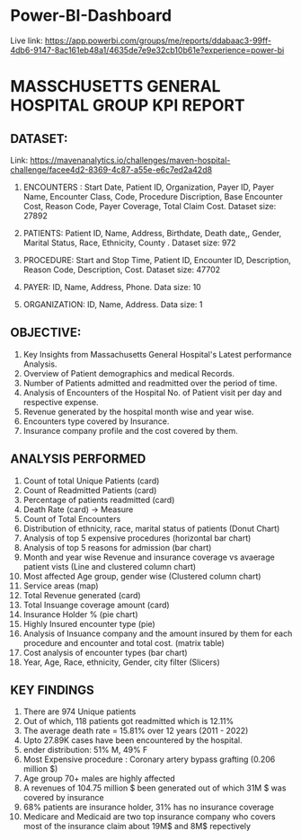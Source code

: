 # Power-BI-Dashboard

Live link: https://app.powerbi.com/groups/me/reports/ddabaac3-99ff-4db6-9147-8ac161eb48a1/4635de7e9e32cb10b61e?experience=power-bi

# MASSCHUSETTS GENERAL HOSPITAL  GROUP KPI REPORT

## DATASET:
Link: https://mavenanalytics.io/challenges/maven-hospital-challenge/facee4d2-8369-4c87-a55e-e6c7ed2a42d8

1. ENCOUNTERS : Start Date, Patient ID, Organization, Payer ID, Payer Name, Encounter Class, Code, Procedure Discription, Base Encounter Cost, Reason Code, Payer Coverage, Total Claim Cost.
Dataset size: 27892

2. PATIENTS: Patient ID, Name, Address, Birthdate, Death date,, Gender,  Marital Status, Race, Ethnicity, County . Dataset size: 972

3. PROCEDURE: Start and Stop Time, Patient ID, Encounter ID, Description, Reason Code, Description, Cost. Dataset size: 47702

4. PAYER: ID, Name, Address, Phone. Data size: 10

5. ORGANIZATION:  ID, Name, Address. Data size: 1


## OBJECTIVE:
1. Key Insights from Massachusetts General Hospital's Latest performance Analysis.
2. Overview of Patient demographics and medical Records.
3. Number of Patients admitted and readmitted over the period of time.
4. Analysis of Encounters of the Hospital No. of Patient visit per day and respective expense.
5. Revenue generated by the hospital month wise and year wise.
6. Encounters type covered by Insurance.
7. Insurance company profile and the cost covered by them.

## ANALYSIS PERFORMED

1. Count of total Unique Patients (card)
2. Count of Readmitted Patients (card)
3. Percentage of patients readmitted (card)
4. Death Rate (card) -> Measure
5. Count of Total Encounters
6. Distribution of ethnicity, race, marital status of patients (Donut Chart)
7. Analysis of top 5 expensive procedures (horizontal bar chart)
8. Analysis of top 5 reasons for admission (bar chart)
9. Month and year wise Revenue and insurance coverage vs avaerage patient vists (Line and clustered column chart)
10. Most affected Age group, gender wise (Clustered column chart)
11. Service areas (map)
12. Total Revenue generated (card)
13. Total Insuange coverage amount (card)
14. Insurance Holder % (pie chart)
15. Highly Insured encounter type (pie)
16. Analysis of Insuance company and the amount insured by them for each procedure and encounter and total cost. (matrix table)
17. Cost analysis of encounter types (bar chart)
18. Year, Age, Race, ethnicity, Gender, city filter (Slicers)

## KEY FINDINGS

1.  There are 974 Unique patients
2.  Out of which, 118 patients got readmitted which is 12.11%
3.  The average death rate = 15.81% over 12 years (2011 - 2022)
4.  Upto 27.89K cases have been encountered by the hospital.
5. ender distribution: 51% M, 49% F
6. Most Expensive procedure : Coronary artery bypass grafting (0.206 million $)
7. Age group 70+ males are highly affected
8. A revenues of 104.75 million $ been generated out of which 31M $ was covered by insurance
9. 68% patients are insurance holder, 31% has no insurance coverage
10. Medicare and Medicaid are two top insurance company who covers most of the insurance claim about 19M$ and 8M$ repectively
    


